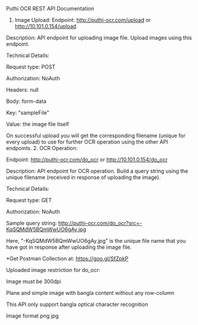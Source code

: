 Puthi OCR REST API Documentation

1. Image Upload:
Endpoint: http://puthi-ocr.com/upload or http://10.101.0.154/upload


Description: API endpoint for uploading image file. Upload images using this endpoint.

Technical Details:

Request type: POST

Authorization: NoAuth

Headers: null

Body: form-data

Key: "sampleFile"
	
  Value: the image file itself
	
On successful upload you will get the corresponding filename (unique for every upload) to use for further OCR operation using the other API endpoints.
2. OCR Operation:

Endpoint: http://puthi-ocr.com/do_ocr  or http://10.101.0.154/do_ocr 

Description: API endpoint for OCR operation. Build a query string using the unique filename (received in response of uploading the image).

Technical Details:

Request type: GET

Authorization: NoAuth

Sample query string: http://puthi-ocr.com/do_ocr?src=-KqSQMdW5BQmWwUO6gAy.jpg

Here, "-KqSQMdW5BQmWwUO6gAy.jpg" is the unique file name that you have got in response after uploading the image file.

*Get Postman Collection at: https://goo.gl/SfZpkP

Uploaded image restriction for do_ocr:

Image must be 300dpi

Plane and simple image with bangla content without any row-column 

This API only support bangla optical character recognition 

Image format png jpg 

